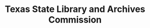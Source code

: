 ---
layout: repo
title: "Texas State Library and Archives Commission"
id: 16443
permalink: repos/16443/
---